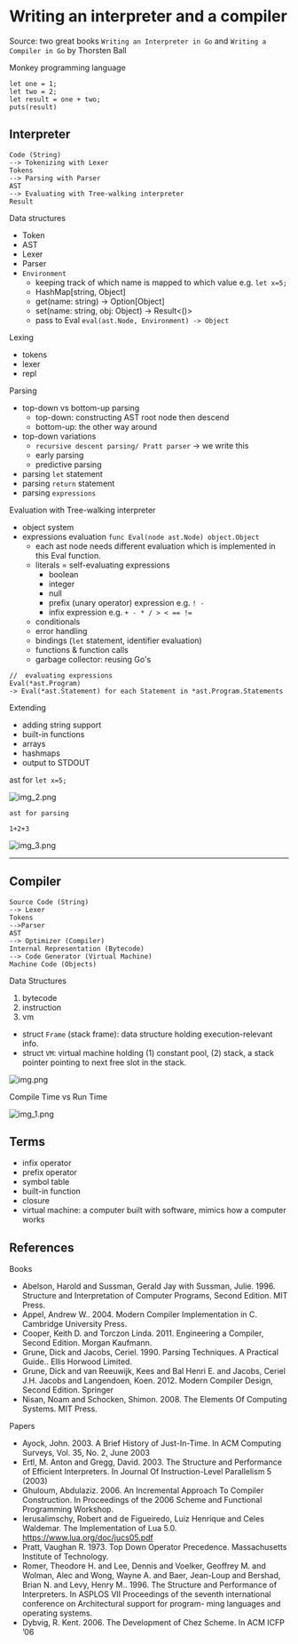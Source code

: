 # Writing an interpreter and a compiler

Source: two great books `Writing an Interpreter in Go` and `Writing a Compiler in Go`
by Thorsten Ball

Monkey programming language
``` 
let one = 1;
let two = 2;
let result = one + two;
puts(result)
```

## Interpreter

``` 
Code (String)
--> Tokenizing with Lexer
Tokens
--> Parsing with Parser
AST
--> Evaluating with Tree-walking interpreter
Result
```

Data structures
- Token
- AST
- Lexer
- Parser
- `Environment`
  - keeping track of which name is mapped to which value e.g. `let x=5;`
  - HashMap[string, Object]
  - get(name: string) -> Option[Object]
  - set(name: string, obj: Object) -> Result<()>
  - pass to Eval `eval(ast.Node, Environment) -> Object`

Lexing 
- tokens
- lexer
- repl

Parsing
- top-down vs bottom-up parsing
  - top-down: constructing AST root node then descend
  - bottom-up: the other way around
- top-down variations
  - `recursive descent parsing/ Pratt parser` -> we write this
  - early parsing
  - predictive parsing
- parsing `let` statement
- parsing `return` statement
- parsing `expressions`

Evaluation with Tree-walking interpreter
- object system
- expressions evaluation `func Eval(node ast.Node) object.Object`
  - each ast node needs different evaluation which is implemented in this Eval function.
  - literals = self-evaluating expressions
    - boolean
    - integer
    - null
    - prefix (unary operator) expression e.g. `! -`
    - infix expression e.g. `+ - * / > < == !=`
  - conditionals
  - error handling
  - bindings (`let` statement, identifier evaluation)
  - functions & function calls
  - garbage collector: reusing Go's

``` 
//  evaluating expressions
Eval(*ast.Program)
-> Eval(*ast.Statement) for each Statement in *ast.Program.Statements
```

Extending
  - adding string support
  - built-in functions
  - arrays
  - hashmaps
  - output to STDOUT

    
ast for `let x=5;`

![img_2.png](imgs/img_2.png)

``` 
ast for parsing

1+2+3
```

![img_3.png](imgs/img_3.png)


---
## Compiler
```
Source Code (String)
--> Lexer
Tokens
-->Parser
AST
--> Optimizer (Compiler)
Internal Representation (Bytecode)
--> Code Generator (Virtual Machine)
Machine Code (Objects)
```

Data Structures
1. bytecode
2. instruction
3. vm
  - struct `Frame` (stack frame): data structure holding execution-relevant info.
  - struct `VM`: virtual machine holding (1) constant pool, (2) stack,
    a stack pointer pointing to next free slot in the stack.


![img.png](imgs/img.png)


Compile Time vs Run Time

![img_1.png](imgs/img_1.png)


## Terms
- infix operator
- prefix operator
- symbol table
- built-in function
- closure
- virtual machine: a computer built with software, mimics how a computer works

## References
Books
- Abelson, Harold and Sussman, Gerald Jay with Sussman, Julie. 1996. Structure and Interpretation of Computer Programs, Second Edition. MIT Press.
- Appel, Andrew W.. 2004. Modern Compiler Implementation in C. Cambridge University Press.
- Cooper, Keith D. and Torczon Linda. 2011. Engineering a Compiler, Second Edition. Morgan Kaufmann.
- Grune, Dick and Jacobs, Ceriel. 1990. Parsing Techniques. A Practical Guide.. Ellis Horwood Limited.
- Grune, Dick and van Reeuwijk, Kees and Bal Henri E. and Jacobs, Ceriel J.H. Jacobs and Langendoen, Koen. 2012. Modern Compiler Design, Second Edition. Springer
- Nisan, Noam and Schocken, Shimon. 2008. The Elements Of Computing Systems. MIT Press.

Papers
- Ayock, John. 2003. A Brief History of Just-In-Time. In ACM Computing Surveys, Vol. 35, No. 2, June 2003
- Ertl, M. Anton and Gregg, David. 2003. The Structure and Performance of Efficient Interpreters. In Journal Of Instruction-Level Parallelism 5 (2003)
- Ghuloum, Abdulaziz. 2006. An Incremental Approach To Compiler Construction. In Proceedings of the 2006 Scheme and Functional Programming Workshop.
- Ierusalimschy, Robert and de Figueiredo, Luiz Henrique and Celes Waldemar. The Implementation of Lua 5.0. https://www.lua.org/doc/jucs05.pdf
- Pratt, Vaughan R. 1973. Top Down Operator Precedence. Massachusetts Institute of Technology.
- Romer, Theodore H. and Lee, Dennis and Voelker, Geoffrey M. and Wolman, Alec and Wong, Wayne A. and Baer, Jean-Loup and Bershad, Brian N. and Levy, Henry M.. 1996. The Structure and Performance of Interpreters. In ASPLOS VII Proceedings of the seventh international conference on Architectural support for program- ming languages and operating systems.
- Dybvig, R. Kent. 2006. The Development of Chez Scheme. In ACM ICFP ’06